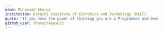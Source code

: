 ```yaml
---
name: Muhammad Sheroz
institution: Karachi Institute of Economics and Technology (KIET)
quote: "If you have the power of thinking you are a Programmer and Developer, in this world, everything is invented by only start thinking"
github_user: sharozraees802
---
```

